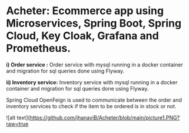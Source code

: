 # Acheter: Ecommerce app using Microservices, Spring Boot, Spring Cloud, Key Cloak, Grafana and Prometheus.

**i) Order service :** 
Order service with mysql running in a docker container and migration for sql queries done using Flyway.

**ii) Inventory service:** 
Inventory service with mysql running in a docker container and migration for sql queries done using Flyway.

Spring Cloud OpenFeign is used to communicate between the order and inventory services to check if the item to be ordered is in stock or not.

![alt text](https://github.com/jhanaviB/Acheter/blob/main/picture1.PNG?raw=true
